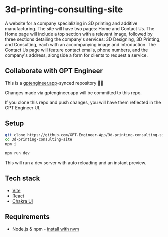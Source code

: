 # 3d-printing-consulting-site

A website for a company specializing in 3D printing and additive manufacturing. The site will have two pages: Home and Contact Us. The Home page will include a top section with a relevant image, followed by three sections detailing the company's services: 3D Designing, 3D Printing, and Consulting, each with an accompanying image and introduction. The Contact Us page will feature contact emails, phone numbers, and the company's address, alongside a form for clients to request a service.

## Collaborate with GPT Engineer

This is a [gptengineer.app](https://gptengineer.app)-synced repository 🌟🤖

Changes made via gptengineer.app will be committed to this repo.

If you clone this repo and push changes, you will have them reflected in the GPT Engineer UI.

## Setup

```sh
git clone https://github.com/GPT-Engineer-App/3d-printing-consulting-site.git
cd 3d-printing-consulting-site
npm i
```

```sh
npm run dev
```

This will run a dev server with auto reloading and an instant preview.

## Tech stack

- [Vite](https://vitejs.dev/)
- [React](https://react.dev/)
- [Chakra UI](https://chakra-ui.com/)

## Requirements

- Node.js & npm - [install with nvm](https://github.com/nvm-sh/nvm#installing-and-updating)

